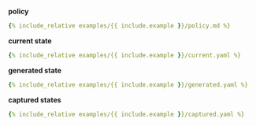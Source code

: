 **policy**
```yaml
{% include_relative examples/{{ include.example }}/policy.md %}
```

**current state**
```yaml
{% include_relative examples/{{ include.example }}/current.yaml %}
```

**generated state**
```yaml
{% include_relative examples/{{ include.example }}/generated.yaml %}
```

**captured states**
```yaml
{% include_relative examples/{{ include.example }}/captured.yaml %}
```


